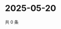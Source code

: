 # 2025-05-20

共 0 条

<!-- BEGIN ZHIHUVIDEO -->
<!-- 最后更新时间 Tue May 20 2025 08:56:03 GMT+0800 (China Standard Time) -->

<!-- END ZHIHUVIDEO -->
